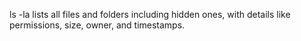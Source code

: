 ls -la lists all files and folders including hidden ones, with details like permissions, size, owner, and timestamps.
